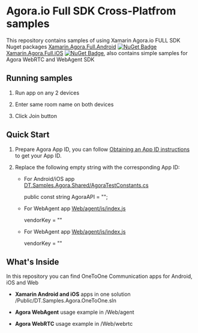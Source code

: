 Agora.io Full SDK Cross-Platfrom samples
========================================

This repository contains samples of using Xamarin Agora.io FULL SDK Nuget packages
[Xamarin.Agora.Full.Android](https://www.nuget.org/packages/Xamarin.Agora.Full.Android/) [![NuGet Badge](https://buildstats.info/nuget/Xamarin.Agora.Full.Android)](https://www.nuget.org/packages/Xamarin.Agora.Full.Android/)
[Xamarin.Agora.Full.iOS](https://www.nuget.org/packages/Xamarin.Agora.Full.iOS/) [![NuGet Badge](https://buildstats.info/nuget/Xamarin.Agora.Full.iOS)](https://www.nuget.org/packages/Xamarin.Agora.Full.iOS/), 
also contains simple samples for Agora WebRTC and WebAgent SDK


Running samples
-------------

1. Run app on any 2 devices

1. Enter same room name on both devices 

1. Click Join button


Quick Start
-----------


1. Prepare Agora App ID, you can follow [Obtaining an App ID instructions](https://docs.agora.io/en/2.1.1/product/Video/Agora%20Basics/key_web#app-id-web) to get your App ID.

1. Replace the following empty string with the corresponding App ID:

   * For Android/iOS app
    [DT.Samples.Agora.Shared/AgoraTestConstants.cs](DT.Samples.Agora.Shared/AgoraTestConstants.cs)
    
        
        public const string AgoraAPI = "";
        
    
   * For WebAgent app
    [Web/agent/js/index.js](Web/agent/js/index.js)
    
        
        vendorKey = ""
        

   * For WebAgent app
    [Web/agent/js/index.js](Web/agent/js/index.js)
    
        
        vendorKey = ""
        

What's Inside
-------------


In this repository you can find OneToOne Communication apps for Android, iOS and Web


* **Xamarin Android and iOS** apps in one solution /Public/DT.Samples.Agora.OneToOne.sln

* **Agora WebAgent** usage example in /Web/agent

* **Agora WebRTC** usage example in /Web/webrtc
 




